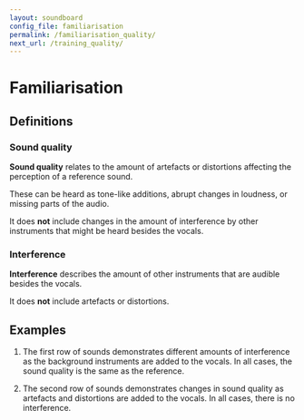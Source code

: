 ```yaml
---
layout: soundboard
config_file: familiarisation
permalink: /familiarisation_quality/
next_url: /training_quality/
---
```


# Familiarisation

## Definitions

### Sound quality
**Sound quality** relates to the amount of artefacts or distortions affecting
the perception of a reference sound.

These can be heard as tone-like additions, abrupt changes in loudness, or
missing parts of the audio.

It does **not** include changes in the amount of interference by other
instruments that might be heard besides the vocals.

### Interference
**Interference** describes the amount of other instruments that are audible
besides the vocals.

It does **not** include artefacts or distortions.

## Examples

1. The first row of sounds demonstrates different amounts of interference as the
   background instruments are added to the vocals. In all cases, the sound
   quality is the same as the reference.

2. The second row of sounds demonstrates changes in sound quality as artefacts
   and distortions are added to the vocals. In all cases, there is no interference.

